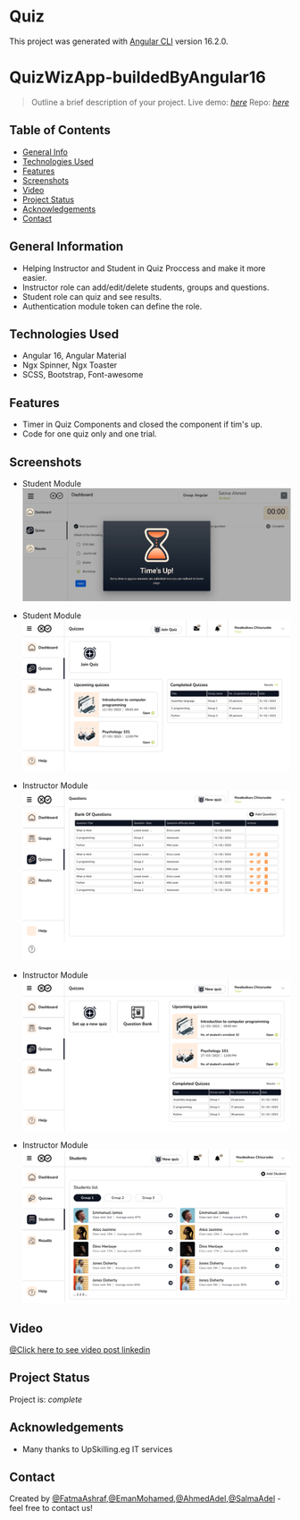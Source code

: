 # Quiz

This project was generated with [Angular CLI](https://github.com/angular/angular-cli) version 16.2.0.

# QuizWizApp-buildedByAngular16
> Outline a brief description of your project.
> Live demo: [_here_](https://fattemaashraf.github.io/QuizWizApp-buildedByAngular16/#/auth/login) 
> Repo: [_here_](https://github.com/Salhoom75/Quiz) 

## Table of Contents
* [General Info](#general-information)
* [Technologies Used](#technologies-used)
* [Features](#features)
* [Screenshots](#screenshots)
* [Video](#video)
* [Project Status](#project-status)
* [Acknowledgements](#acknowledgements)
* [Contact](#contact)


## General Information
- Helping Instructor and Student in Quiz Proccess and make it more easier.
- Instructor role can add/edit/delete students, groups and questions.
- Student role can quiz and see results.
- Authentication module token can define the role.


## Technologies Used
- Angular 16, Angular Material
- Ngx Spinner, Ngx Toaster
- SCSS, Bootstrap, Font-awesome


## Features
- Timer in Quiz Components and closed the component if tim's up.
- Code for one quiz only and one trial.


## Screenshots
- Student Module
![Example screenshot](./src/assets/images/Screenshot_41.png)
- Student Module
![Example screenshot](./src/assets/images/Quizzes%20-%20Learner.png)

- Instructor Module
![Example screenshot](./src/assets/images/Questions%20-%20Instructor.png)
- Instructor Module
![Example screenshot](./src/assets/images/Quizzes%20-%20Instructor.png)
- Instructor Module
![Example screenshot](./src/assets/images/Students%20-%20Instructor.png)



## Video
[@Click here to see video post linkedin](https://www.linkedin.com/posts/fatma-ashraf-b57279103_quizapp-instructor-code-activity-7167632276875415552-jGYb?utm_source=share&utm_medium=member_desktop)


## Project Status
Project is:  _complete_ 



## Acknowledgements
- Many thanks to UpSkilling.eg IT services


## Contact
Created by [@FatmaAshraf](https://www.linkedin.com/in/fatma-ashraf-b57279103),[@EmanMohamed](https://github.com/EmanMohamed22),[@AhmedAdel](https://github.com/Ahmed-Adel33),[@SalmaAdel](https://github.com/Salhoom75)  - feel free to contact us!


